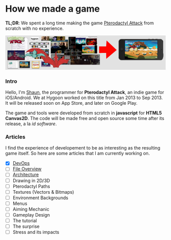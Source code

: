 How we made a game
==================

__TL;DR__: We spent a long time making the game [Pterodactyl
Attack](http://youtu.be/uDx9aQIYfP8?t=30s) from scratch with no experience.

![montage](img/montage.jpg)

### Intro

Hello, I'm [Shaun](http://twitter.com), the programmer for __Pterodactyl
Attack__, an indie game for iOS/Android.  We at Hygoon worked on this title
from Jan 2013 to Sep 2013.  It will be released soon on App Store, and later on
Google Play.

The game and tools were developed from scratch in __javascript__ for __HTML5
Canvas2D__.  The code will be made free and open source some time after its
release, a la _id software_.

### Articles

I find the experience of developement to be as interesting as the resulting
game itself.  So here are some articles that I am currently working on.

- [X] [DevOps](devops.md)
- [ ] [File Overview](files.md)
- [ ] [Architecture](architecture.md)
- [ ] Drawing in 2D/3D
- [ ] Pterodactyl Paths
- [ ] Textures (Vectors & Bitmaps)
- [ ] Environment Backgrounds
- [ ] Menus
- [ ] Aiming Mechanic
- [ ] Gameplay Design
- [ ] The tutorial
- [ ] The surprise
- [ ] Stress and its impacts
